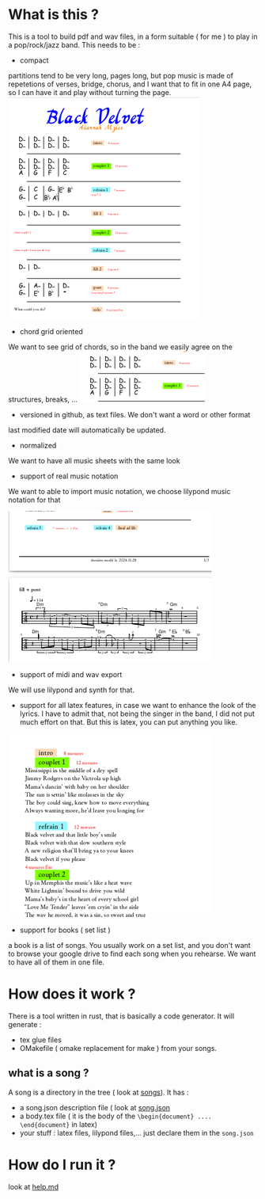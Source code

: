 # What is this ?

This is a tool to build pdf and wav files, in a form suitable ( for me ) to play in a pop/rock/jazz band.
This needs to be :

- compact

partitions tend to be very long, pages long, but pop music is made of repetetions of verses, bridge, chorus, and I want
that to fit in one A4 page, so I can have it and play without turning the page.
![alt text](doc1.png)

- chord grid oriented

We want to see grid of chords, so in the band we easily agree on the structures, breaks, ...
![alt text](doc2.png)

- versioned in github, as text files. We don't want a word or other format

last modified date will automatically be updated.

- normalized

We want to have all music sheets with the same look

- support of real music notation

We want to able to import music notation, we choose lilypond music notation for that

![alt text](doc3.png)


- support of midi and wav export

We will use lilypond and synth for that.

- support for all latex features, in case we want to enhance the look of the lyrics. I have to admit that,
not being the singer in the band, I did not put much effort on that.
But this is latex, you can put anything you like.

![alt text](doc4.png)

- support for books ( set list )

a book is a list of songs. You usually work on a set list, and you don't want to browse your google drive to 
find each song when you rehearse. We want to have all of them in one file.


# How does it work ?

There is a tool written in rust, that is basically a code generator. It will generate :
- tex glue files
- OMakefile ( omake replacement for make )
from your songs. 

## what is a song ? 

A song is a directory in the tree ( look at [songs](songs)). It has :
- a song.json description file ( look at [song.json](songs/alannah_myles/black_velvet/song.json)
- a body.tex file ( it is the body of the `\begin{document} .... \end{document}` in latex)
- your stuff : latex files, lilypond files,... just declare them in the `song.json`

# How do I run it ?

look at [help.md](help.md)

